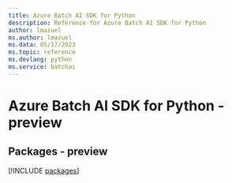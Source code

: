 ```yaml
---
title: Azure Batch AI SDK for Python
description: Reference for Azure Batch AI SDK for Python
author: lmazuel
ms.author: lmazuel
ms.data: 05/17/2023
ms.topic: reference
ms.devlang: python
ms.service: batchai
---
```

# Azure Batch AI SDK for Python - preview
## Packages - preview
[!INCLUDE [packages](batch-ai-index.md)]